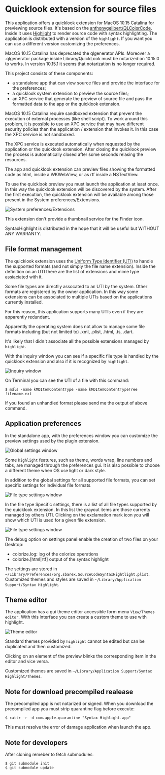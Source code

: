 #  Quicklook extension for source files

This application offers a quicklook extension for MacOS 10.15 Catalina for previewing source files.
It's based on the [anthonygelibert/QLColorCode](https://github.com/anthonygelibert/QLColorCode).
Inside it uses [Highlight](http://www.andre-simon.de/doku/highlight/en/highlight.php) to render source code with syntax highlighting.
The application is distributed with a version of the `highlight`. If you want you can use a different version customizing the preferences.

MacOS 10.15 Catalina has deprecated the qlgenerator APIs. Moreover a .qlgenerator package inside Library/QuickLook must be notarized on 10.15.0 to works. In version 10.15.1 it seems that notarization is no longer required.  

This project consists of these components:

- a standalone app that can view source files and provide the interface for the preferences;
- a quicklook system extension to preview the source files;
- an XPC service that generate the preview of source file and pass the formatted data to the app or the quicklook extension.

MacOS 10.15 Catalina require sandboxed extension that prevent the execution of external processes (like shell script). 
To work around this problem, it is possible to use an XPC service that may have different security policies than the application / extension that invokes it. In this case the XPC service is not sandboxed.

The XPC service is executed automatically when requested by the application or the quicklook extension. After closing the quicklook preview the process is automatically closed after some seconds relasing the resources.

The app and quicklook extension can preview files showing the formatted code as html, inside a WKWebView, or as rtf inside a NSTextView.

To use the quicklook preview you must launch the application at least once. In this way the quicklook extension will be discovered by the system. 
After the first execution, the quicklook extension will be available among those present in the System preferences/Extensions.

![System preferences/Extensions](extensions.png)

This extension don't provide a thumbnail service for the Finder icon. 

SyntaxHighlight is distributed in the hope that it will be useful but WITHOUT ANY WARRANTY.


## File format management

The quicklook extension uses the [Uniform Type Identifier (UTI)](https://developer.apple.com/library/archive/documentation/FileManagement/Conceptual/understanding_utis/understand_utis_intro/understand_utis_intro.html) to handle the supported formats (and not simply the file name extension). 
Inside the definition on an UTI there are the list of extensions and mime type assiaciated with it.

Some file types are directlly assocated to an UTI by the system. Other formats are registered by the owner application. In this way some extensions can be associated to multiple UTIs based on the applications currently installed. 

For this reason, this application supports many UTIs even if they are apparently redundant. 

Apparently the operating system does not allow to manage some file formats including (but not limited to) .xml, .plist, .html, .ts, .dart.

It's likely that I didn't associate all the possible extensions managed by `highlight`.

With the inquiry window you can see if a specific file type is handled by the quicklook extension and also if it is recognized by `highlight`.

![Inquiry window](inquiry.png)

On Terminal you can see the UTI of a file with this command: 

```
$ mdls -name kMDItemContentType -name kMDItemContentTypeTree filename.ext
```
If you found an unhandled format please send me the output of above command.

## Application preferences

In the standalone app, with the preferences window you can customize the preview settings used by the plugin extension.

![Global settings window](settings.png)

Some `highlight` features, such as theme, words wrap, line numbers and tabs, are managed through the preferences gui. It is also possible to choose a different theme when OS use light or dark style.

In addition to the global settings for all supported file formats, you can set specific settings for individual file formats.

![File type settings window](settings_specific.png)

In the file type Specific settings, there is a list of all file types supported by the quicklook extension.
In this list the grayout items are those currenty managed by others UTI. Clicking on the exclamation mark icon you will show which UTI is used for a given file extension.

![File type settings window](settings_specific_warn.png)

The debug option on settings panel enable the creation of two files on your Desktop:
- colorize.log: log of the colorize operations
- colorize.[html|rtf] output of the syntax highlight

The settings are stored in `~/Library/Preferences/org.sbarex.SourceCodeSyntaxHightlight.plist`.
Customized themes and styles are saved in `~/Library/Application Support/Syntax Highlight`.


## Theme editor
The application has a gui theme editor accessible form menu `View/Themes editor`. 
With this interface you can create a custom theme to use with highlight.

![Theme editor](theme_editor.png)

Standard themes provided by `highlight` cannot be edited but can be duplicated and then customized.

Clicking on an element of the preview blinks the corresponding item in the editor and vice versa.

Customized themes are saved in `~/Library/Application Support/Syntax Highlight/Themes`.


## Note for download precompiled realease
The precompiled app is not notarized or signed.
When you download the precompiled app you must strip quarantine flag before execute:

```
$ xattr -r -d com.apple.quarantine "Syntax Highlight.app" 
```

This must resolve the error of damage application when launch the app.

## Note for developers
After cloning remeber to fetch submodules:

```
$ git submodule init 
$ git submodule update
```
